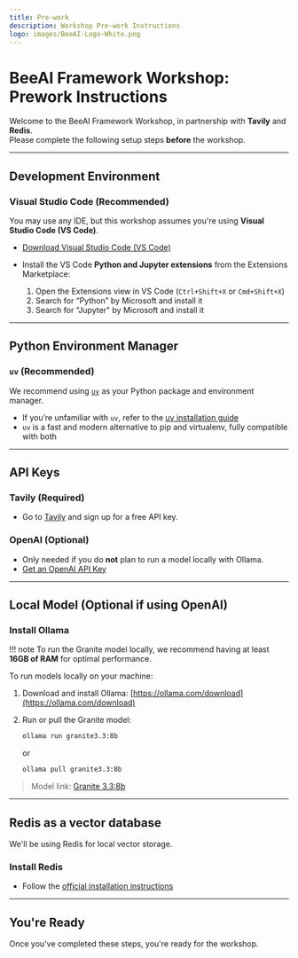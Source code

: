 ```yaml
---
title: Pre-work
description: Workshop Pre-work Instructions
logo: images/BeeAI-Logo-White.png
---
```


# BeeAI Framework Workshop: Prework Instructions

Welcome to the BeeAI Framework Workshop, in partnership with **Tavily** and **Redis**.  
Please complete the following setup steps **before** the workshop.

---

## Development Environment

### Visual Studio Code (Recommended)

You may use any IDE, but this workshop assumes you're using **Visual Studio Code (VS Code)**.

- [Download Visual Studio Code (VS Code)](https://code.visualstudio.com/)
- Install the VS Code **Python and Jupyter extensions** from the Extensions Marketplace:

    1. Open the Extensions view in VS Code (`Ctrl+Shift+X` or `Cmd+Shift+X`)
    2. Search for “Python” by Microsoft and install it
    3. Search for "Jupyter" by Microsoft and install it

---

## Python Environment Manager

### `uv` (Recommended)

We recommend using [`uv`](https://github.com/astral-sh/uv) as your Python package and environment manager.

- If you’re unfamiliar with `uv`, refer to the [uv installation guide](https://github.com/astral-sh/uv#installation)
- `uv` is a fast and modern alternative to pip and virtualenv, fully compatible with both

---

## API Keys

### Tavily (Required)

- Go to [Tavily](https://app.tavily.com/home) and sign up for a free API key.

### OpenAI (Optional)

- Only needed if you do **not** plan to run a model locally with Ollama.
- [Get an OpenAI API Key](https://platform.openai.com/account/api-keys)

---

## Local Model (Optional if using OpenAI)

### Install Ollama

!!! note
    To run the Granite model locally, we recommend having at least **16GB of RAM** for optimal performance.

To run models locally on your machine:

1. Download and install Ollama: [https://ollama.com/download](https://ollama.com/download)
2. Run or pull the Granite model:

   ```bash
   ollama run granite3.3:8b
   ```

   or

   ```bash
   ollama pull granite3.3:8b
   ```

> Model link: [Granite 3.3:8b](https://ollama.com/library/granite3.3:8b)

---

## Redis as a vector database

We'll be using Redis for local vector storage.

### Install Redis

- Follow the [official installation instructions](https://redis.io/docs/latest/operate/oss_and_stack/install/)

---

## You're Ready

Once you've completed these steps, you're ready for the workshop.
